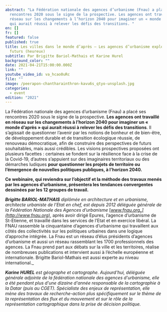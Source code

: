 ```yaml
---
abstract: "La Fédération nationale des agences d’urbanisme (Fnau) a placé ses
  rencontres 2020 sous le signe de la prospective. Les agences ont travaillé en
  réseau sur les changements à l’horizon 2040 pour imaginer un « monde d’après »
  qui aurait réussi à relever les défis des transitions. "
en: []
fr: []
featured: false
published: true
title: Les villes dans le monde d’après – Les agences d’urbanisme explorent les
  futurs (heureux)
subtitle: Par Brigitte Bariol-Mathais et Karine Hurel
background_color: ""
date: 2021-04-21T15:00:00.000Z
link: ""
youtube_video_id: va_hcao0uRc
file: ""
image: /peerapon-chantharainthron-kavu6s_qtyo-unsplash.jpg
categories:
  - event
edition: "2021"
---
```

La Fédération nationale des agences d’urbanisme (Fnau) a placé ses rencontres 2020 sous le signe de la prospective. **Les agences ont travaillé en réseau sur les changements à l’horizon 2040 pour imaginer un « monde d’après » qui aurait réussi à relever les défis des transitions**. Il s’agissait de questionner l’avenir par les notions de bonheur et de bien-être, de développement durable et de transition écologique réussie, de renouveau démocratique, afin de construire des perspectives de futurs souhaitables, mais aussi crédibles. Les visions prospectives proposées ont plusieurs facettes : certaines se fondent sur la résilience face à la crise de la Covid-19, d’autres s’appuient sur des imaginaires territoriaux ou des démarches ludiques **pour questionner les projets de territoire ou l’émergence de nouvelles politiques publiques, à l’horizon 2040.**

**Ce webinaire, qui reviendra sur l’objectif et la méthode des travaux menés par les agences d’urbanisme, présentera les tendances convergentes dessinées par les 12 groupes de travail.**

**_Brigitte BARIOL-MATHAIS_** _diplômée en architecture et en urbanisme, architecte urbaniste de l’Etat en chef, est depuis 2012 déléguée générale de la Fédération Nationale des Agences d’urbanisme_ [_www.fnau.org_](http://www.fnau.org)_, après avoir dirigé Epures, l’agence d’urbanisme de St-Etienne, et travaillé dans les services de l’Etat et en exercice libéral. La FNAU rassemble la cinquantaine d’agences d’urbanisme qui travaillent aux côtés des collectivités sur les politiques urbaines dans une logique d’approche intégrée. La Fnau est un réseau d’élus présidents d’agences d’urbanisme et aussi un réseau rassemblant les 1700 professionnels des agences. La Fnau prend part aux débats sur la ville et les territoires, réalise de nombreuses publications et intervient aussi à l’échelle européenne et internationale. Brigitte Bariol-Mathais est aussi experte au niveau international._

**_Karine HUREL_** _est géographe et cartographe. Aujourd'hui, déléguée générale adjointe de la fédération nationale des agences d'urbanisme, elle a été pendant plus d'une dizaine d'année responsable de la cartographie à la Datar (puis au CGET). Spécialiste des enjeux de représentation, elle mène des travaux de recherche-action plus spécifiquement sur le thème de la représentation des flux et du mouvement et sur le rôle de la représentation cartographique dans la prise de décision politique._